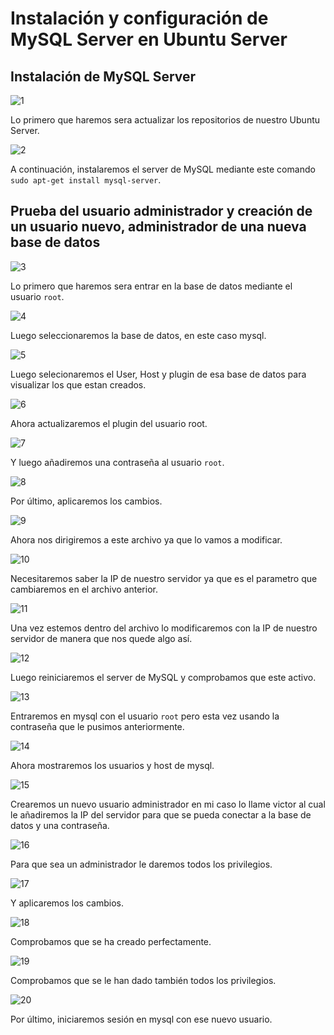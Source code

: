 # Instalación y configuración de MySQL Server en Ubuntu Server  

## Instalación de MySQL Server  

![1](https://user-images.githubusercontent.com/71833555/96734703-b6fbe500-13b2-11eb-8362-f6ec4bec781d.png)  

Lo primero que haremos sera actualizar los repositorios de nuestro Ubuntu Server.  

![2](https://user-images.githubusercontent.com/71833555/96734710-b82d1200-13b2-11eb-9504-a2ce2b65baad.png)  

A continuación, instalaremos el server de MySQL mediante este comando `sudo apt-get install mysql-server`.  

## Prueba del usuario administrador y creación de un usuario nuevo, administrador de una nueva base de datos  

![3](https://user-images.githubusercontent.com/71833555/96734712-b95e3f00-13b2-11eb-8554-ecb187414df6.png)  

Lo primero que haremos sera entrar en la base de datos mediante el usuario `root`.  

![4](https://user-images.githubusercontent.com/71833555/96734717-b9f6d580-13b2-11eb-8768-768d3315e1cd.png)  

Luego seleccionaremos la base de datos, en este caso mysql.  

![5](https://user-images.githubusercontent.com/71833555/96734749-c1b67a00-13b2-11eb-8bfc-a6503bd4fdb7.png)  

Luego selecionaremos el User, Host y plugin de esa base de datos para visualizar los que estan creados.  


![6](https://user-images.githubusercontent.com/71833555/96734753-c24f1080-13b2-11eb-8427-2ad50125836e.png)  

Ahora actualizaremos el plugin del usuario root.  

![7](https://user-images.githubusercontent.com/71833555/96734757-c2e7a700-13b2-11eb-80da-3f62cd95d37a.png)  

Y luego añadiremos una contraseña al usuario `root`.  

![8](https://user-images.githubusercontent.com/71833555/96734760-c3803d80-13b2-11eb-8d5f-62446f6092c0.png)  

Por último, aplicaremos los cambios.  

![9](https://user-images.githubusercontent.com/71833555/96734761-c3803d80-13b2-11eb-906d-9405f11cd9de.png)  

Ahora nos dirigiremos a este archivo ya que lo vamos a modificar.  

![10](https://user-images.githubusercontent.com/71833555/96734762-c418d400-13b2-11eb-9c06-ffbfa6c52738.png)  

Necesitaremos saber la IP de nuestro servidor ya que es el parametro que cambiaremos en el archivo anterior.  

![11](https://user-images.githubusercontent.com/71833555/96734765-c4b16a80-13b2-11eb-8cae-11345fe58e20.png)  

Una vez estemos dentro del archivo lo modificaremos con la IP de nuestro servidor de manera que nos quede algo así.  

![12](https://user-images.githubusercontent.com/71833555/96734766-c54a0100-13b2-11eb-9e65-f030b7cc1a91.png)  

Luego reiniciaremos el server de MySQL y comprobamos que este activo.  

![13](https://user-images.githubusercontent.com/71833555/96734769-c54a0100-13b2-11eb-8e4f-c100a67f0dd1.png)  

Entraremos en mysql con el usuario `root` pero esta vez usando la contraseña que le pusimos anteriormente.  

![14](https://user-images.githubusercontent.com/71833555/96734771-c5e29780-13b2-11eb-80ac-f41e7b43e4fd.png)  

Ahora mostraremos los usuarios y host de mysql.  

![15](https://user-images.githubusercontent.com/71833555/96734774-c67b2e00-13b2-11eb-8dea-3aa61a2a0c9e.png)  

Crearemos un nuevo usuario administrador en mi caso lo llame victor al cual le añadiremos la IP del servidor para que se pueda conectar a la base de datos y una contraseña.  

![16](https://user-images.githubusercontent.com/71833555/96734777-c713c480-13b2-11eb-8649-46c6fc511669.png)  

Para que sea un administrador le daremos todos los privilegios.  

![17](https://user-images.githubusercontent.com/71833555/96734780-c7ac5b00-13b2-11eb-94d2-8a45487683cf.png)  

Y aplicaremos los cambios.  

![18](https://user-images.githubusercontent.com/71833555/96734782-c7ac5b00-13b2-11eb-90ed-42160c06cdfa.png)  

Comprobamos que se ha creado perfectamente.  

![19](https://user-images.githubusercontent.com/71833555/96734784-c844f180-13b2-11eb-9ef5-3151ffc45a4b.png)  

Comprobamos que se le han dado también todos los privilegios.  

![20](https://user-images.githubusercontent.com/71833555/96734785-c8dd8800-13b2-11eb-92c5-c3447b4ff126.png)  

Por último, iniciaremos sesión en mysql con ese nuevo usuario.
